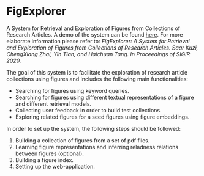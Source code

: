 # FigExplorer
A System for Retrieval and Exploration of Figures from Collections of Research Articles.
A demo of the system can be found [here](http://figuresearch.web.illinois.edu/).
For more elaborate information please refer to:
*FigExplorer: A System for Retrieval and Exploration of Figures from Collections of Research Articles. Saar Kuzi, ChengXiang Zhai, Yin Tian, and Haichuan Tang. In Proceedings of SIGIR 2020.*


The goal of this system is to facilitate the exploration of research article collections using figures and includes the following main functionalities:

* Searching for figures using keyword queries.
* Searching for figures using different textual representations of a figure and different retrieval models.
* Collecting user feedback in order to build test collections.
* Exploring related figures for a seed figures using figure embeddings.

In order to set up the system, the following steps should be followed:
1. Building a collection of figures from a set of pdf files.
2. Learning figure representations and inferring reladness relations between figures (optional).
3. Building a figure index.
3. Setting up the web-application.
